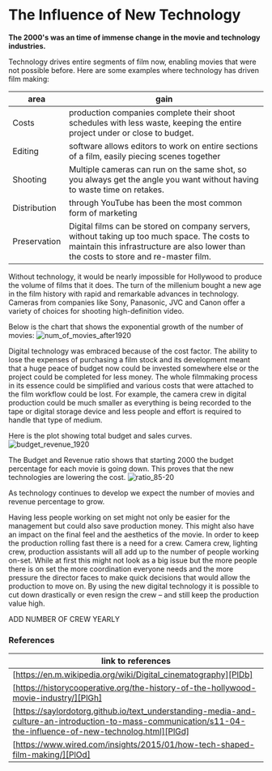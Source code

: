 # The Influence of New Technology

**The 2000's was an time of immense change in the movie and technology industries.**

Technology drives entire segments of film now, enabling movies that were not possible before.  Here are some examples where technology has driven film making:


| area | gain |
| ------ | ------ |
|Costs  | production companies complete their shoot schedules with less waste, keeping the entire project under or close to budget. |
|Editing  |software allows editors to work on entire sections of a film, easily piecing scenes together|
|Shooting  | Multiple cameras can run on the same shot, so you always get the angle you want without having to waste time on retakes. |
|Distribution  | through YouTube has been the most common form of marketing |
|Preservation  | Digital films can be stored on company servers, without taking up too much space. The costs to maintain this infrastructure are also lower than the costs to store and re-master film. |


Without technology, it would be nearly impossible for Hollywood to produce the volume of films that it does.  The turn of the millenium bought a new age in the film history with rapid and remarkable advances in technology.  Cameras from companies like Sony, Panasonic, JVC and Canon offer a variety of choices for shooting high-definition video. 

Below is the chart that shows the exponential growth of the number of movies:
![num_of_movies_after1920](https://user-images.githubusercontent.com/46948881/57339720-c4f77080-7100-11e9-90fd-cbec1895bdc5.jpg)

Digital technology was embraced because of the cost factor.  The ability to lose the expenses of purchasing a film stock and
its development meant that a huge peace of budget now could be invested somewhere else or the project could be completed for less money.  The whole filmmaking process in its essence could be simplified and various costs that were attached to the film workflow could be lost.  For example, the camera crew in digital production could be much smaller as everything is being recorded to the tape or digital storage device and less people and effort is required to handle that type of medium.

Here is the plot showing total budget and sales curves. 
![budget_revenue_1920](https://user-images.githubusercontent.com/46948881/57339713-bf018f80-7100-11e9-8802-853ce8083ef5.jpg)

The Budget and Revenue ratio shows that starting 2000 the budget percentage for each movie is going down. This proves that the new technologies are lowering the cost.
![ratio_85-20](https://user-images.githubusercontent.com/46948881/57340679-dc385d00-7104-11e9-92d9-b122eb26faa9.jpg)

As technology continues to develop we expect the number of movies and revenue percentage to grow.

Having less people working on set might not only be easier for the management but could also save production money. 
This might also have an impact on the final feel and the aesthetics of the movie. In order to keep the production rolling fast there is a need for a crew.  Camera crew, lighting crew, production assistants will all add up to the number of people working on-set. While at first this might not look as a big issue but the more people there is on set the more coordination everyone needs and the more pressure the director faces to make quick decisions that would allow the production to move on. By using the new digital technology it is possible to cut down drastically or even resign the crew – and still keep the production value high. 

ADD NUMBER OF CREW YEARLY 

### References

| link to references|
| ------ |
| [https://en.m.wikipedia.org/wiki/Digital_cinematography][PlDb] |
| [https://historycooperative.org/the-history-of-the-hollywood-movie-industry/][PlGh] |
| [https://saylordotorg.github.io/text_understanding-media-and-culture-an-introduction-to-mass-communication/s11-04-the-influence-of-new-technolog.html][PlGd] |
| [https://www.wired.com/insights/2015/01/how-tech-shaped-film-making/][PlOd] |

